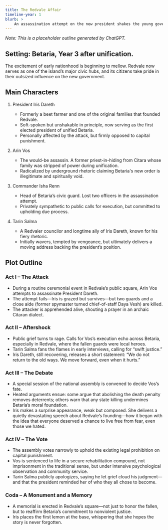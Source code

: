 ```yaml
---
title: The Redvale Affair
timeline-year: 1
blurb: >
    An assassination attempt on the new president shakes the young government. Though the perpetrator is captured, the deaths of guards and bystanders ignite a furious public debate over whether the death penalty has any place in Betaria.
---
```


*Note: This is a placeholder outline generated by ChatGPT.*

## Setting: Betaria, Year 3 after unification.

The excitement of early nationhood is beginning to mellow. Redvale now serves as one of the island’s major civic hubs, and its citizens take pride in their outsized influence on the new government.

## Main Characters
1. President Iris Dareth
    * Formerly a beet farmer and one of the original families that founded Redvale.
    * Soft-spoken but unshakable in principle, now serving as the first elected president of unified Betaria.
    * Personally affected by the attack, but firmly opposed to capital punishment.

2. Arin Vos
    * The would-be assassin. A former priest-in-hiding from Citara whose family was stripped of power during unification.
    * Radicalized by underground rhetoric claiming Betaria's new order is illegitimate and spiritually void.

3. Commander Isha Renn
    * Head of Betaria’s civic guard. Lost two officers in the assassination attempt.
    * Privately sympathetic to public calls for execution, but committed to upholding due process.

4. Tarin Salma
    * A Redvaler councilor and longtime ally of Iris Dareth, known for his fiery rhetoric.
    * Initially wavers, tempted by vengeance, but ultimately delivers a moving address backing the president’s position.

## Plot Outline

### Act I – The Attack
* During a routine ceremonial event in Redvale’s public square, Arin Vos attempts to assassinate President Dareth.
* The attempt fails—Iris is grazed but survives—but two guards and a close aide (former spymaster turned chief-of-staff Daya Vesh) are killed.
* The attacker is apprehended alive, shouting a prayer in an archaic Citaran dialect.

### Act II – Aftershock
* Public grief turns to rage. Calls for Vos’s execution echo across Betaria, especially in Redvale, where the fallen guards were local heroes.
* Tarin Salma fans the flames in early interviews, calling for “swift justice.”
* Iris Dareth, still recovering, releases a short statement: “We do not return to the old ways. We move forward, even when it hurts.”

### Act III – The Debate
* A special session of the national assembly is convened to decide Vos’s fate.
* Heated arguments ensue: some argue that abolishing the death penalty removes deterrents; others warn that any state killing undermines Betaria’s moral foundation.
* Iris makes a surprise appearance, weak but composed. She delivers a quietly devastating speech about Redvale’s founding—how it began with the idea that everyone deserved a chance to live free from fear, even those we hated.

### Act IV – The Vote
* The assembly votes narrowly to uphold the existing legal prohibition on capital punishment.
* Vos is sentenced to life in a secure rehabilitation compound, not imprisonment in the traditional sense, but under intensive psychological observation and community service.
* Tarin Salma publicly apologizes, saying he let grief cloud his judgment—and that the president reminded her of who they all chose to become.

### Coda – A Monument and a Memory
* A memorial is erected in Redvale’s square—not just to honor the fallen, but to reaffirm Betaria’s commitment to nonviolent justice.
* Iris places the first lemon at the base, whispering that she hopes the story is never forgotten.
